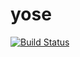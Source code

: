 # yose
[![Build Status](https://travis-ci.org/ddelautre/yose.svg)](https://travis-ci.org/ddelautre/yose)
